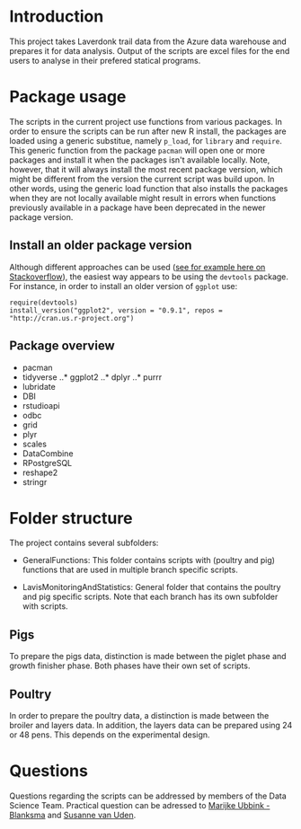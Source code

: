 # Introduction 

This project takes Laverdonk trail data from the Azure data warehouse and prepares it
for data analysis. Output of the scripts are excel files for the end users to 
analyse in their prefered statical programs. 

# Package usage

The scripts in the current project use functions from various packages. In order to
ensure the scripts can be run after new R install, the packages are loaded using
a generic substitue, namely `p_load`, for `library` and `require`. This generic function
from the package `pacman` will open one or more packages and install it when the 
packages isn't available locally. Note, however, that it will always install the
most recent package version, which might be different from the version the current
script was build upon. In other words, using the generic load function that also
installs the packages when they are not locally available might result in errors
when functions previously available in a package have been deprecated in the newer
package version.

## Install an older package version

Although different approaches can be used ([see for example here on Stackoverflow](https://stackoverflow.com/questions/17082341/installing-older-version-of-r-package)),
the easiest way appears to be using the `devtools` package. For instance, in order
to install an older version of `ggplot` use:

```
require(devtools)
install_version("ggplot2", version = "0.9.1", repos = "http://cran.us.r-project.org")
```

## Package overview 
- pacman
- tidyverse 
..* ggplot2
..* dplyr
..* purrr
- lubridate
- DBI
- rstudioapi 
- odbc
- grid
- plyr
- scales
- DataCombine
- RPostgreSQL
- reshape2
- stringr

# Folder structure

The project contains several subfolders:

- GeneralFunctions: This folder contains scripts with (poultry and pig) functions 
that are used in multiple branch specific scripts.

- LavisMonitoringAndStatistics: General folder that contains the poultry and pig 
specific scripts. Note that each branch has its own subfolder with scripts. 

## Pigs

To prepare the pigs data, distinction is made between the piglet phase and growth 
finisher phase. Both phases have their own set of scripts. 

## Poultry
In order to prepare the poultry data, a distinction is made between the broiler
and layers data. In addition, the layers data can be prepared using 24 or 48 pens.
This depends on the experimental design. 

# Questions

Questions regarding the scripts can be addressed by members of the Data Science Team. 
Practical question can be adressed to [Marijke Ubbink - Blanksma](m.ubbink@agrifirm.com)
and [Susanne van Uden](s.vanuden@agrifirm.com).
